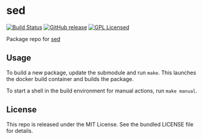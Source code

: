 sed
==========

[![Build Status](https://img.shields.io/circleci/project/amylum/sed/master.svg)](https://circleci.com/gh/amylum/sed)
[![GitHub release](https://img.shields.io/github/release/amylum/sed.svg)](https://github.com/amylum/sed/releases)
[![GPL Licensed](http://img.shields.io/badge/license-GPL2+-green.svg)](https://tldrlegal.com/license/gnu-general-public-license-v2)

Package repo for [sed](http://savannah.gnu.org/projects/sed)

## Usage

To build a new package, update the submodule and run `make`. This launches the docker build container and builds the package.

To start a shell in the build environment for manual actions, run `make manual`.

## License

This repo is released under the MIT License. See the bundled LICENSE file for details.

